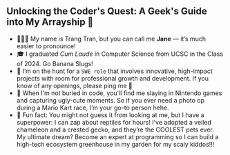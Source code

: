 ## Unlocking the Coder's Quest: A Geek's Guide into My Arrayship 👋

- 👩🏻‍💻 My name is Trang Tran, but you can call me **Jane** — it’s much easier to pronounce!
- 🎓 I graduated *Cum Laude* in Computer Science from UCSC in the Class of 2024. Go Banana Slugs!
- 🔎 I’m on the hunt for a ```SWE role``` that involves innovative, high-impact projects with room for professional growth and development. If you know of any openings, please ping me 🥺
- 👾 When I'm not buried in code, you'll find me slaying in Nintendo games and capturing ugly-cute moments. So if you ever need a photo op during a Mario Kart race, I’m your go-to person hehe.
- 🦎 Fun fact: You might not guess it from looking at me, but I have a superpower: I can zap about reptiles for hours! I’ve adopted a veiled chameleon and a crested gecko, and they’re the COOLEST pets ever. My ultimate dream? Become an expert at programming so I can build a high-tech ecosystem greenhouse in my garden for my scaly kiddos!!!
